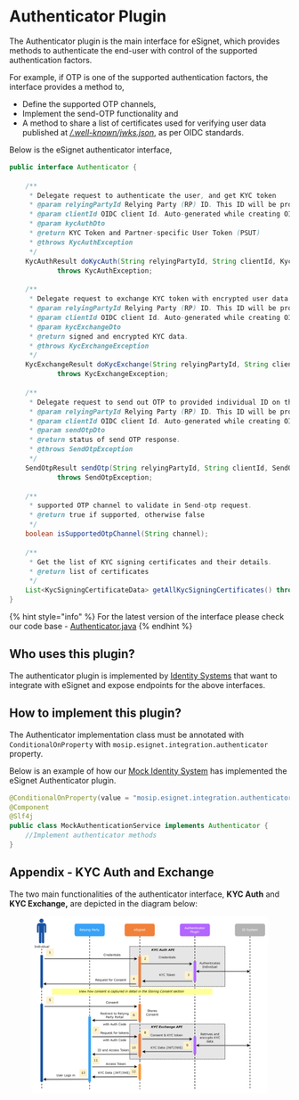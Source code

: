# Authenticator Plugin

The Authenticator plugin is the main interface for eSignet, which provides methods to authenticate the end-user with control of the supported authentication factors.

For example, if OTP is one of the supported authentication factors, the interface provides a method to,

* Define the supported OTP channels,
* Implement the send-OTP functionality and
* A method to share a list of certificates used for verifying user data published at [_/.well-known/jwks.json_](../build-and-deploy/configuration/.well-known/jwks.json.md), as per OIDC standards.

Below is the eSignet authenticator interface,

```java
public interface Authenticator {

    /**
     * Delegate request to authenticate the user, and get KYC token
     * @param relyingPartyId Relying Party (RP) ID. This ID will be provided during the partner self registration process
     * @param clientId OIDC client Id. Auto-generated while creating OIDC client in PMS
     * @param kycAuthDto
     * @return KYC Token and Partner-specific User Token (PSUT)
     * @throws KycAuthException
     */
    KycAuthResult doKycAuth(String relyingPartyId, String clientId, KycAuthDto kycAuthDto)
            throws KycAuthException;

    /**
     * Delegate request to exchange KYC token with encrypted user data
     * @param relyingPartyId Relying Party (RP) ID. This ID will be provided during partner self registration process
     * @param clientId OIDC client Id. Auto-generated while creating OIDC client in PMS
     * @param kycExchangeDto
     * @return signed and encrypted KYC data.
     * @throws KycExchangeException
     */
    KycExchangeResult doKycExchange(String relyingPartyId, String clientId, KycExchangeDto kycExchangeDto)
            throws KycExchangeException;

    /**
     * Delegate request to send out OTP to provided individual ID on the configured channel
     * @param relyingPartyId Relying Party (RP) ID. This ID will be provided during partner self registration process
     * @param clientId OIDC client Id. Auto-generated while creating OIDC client in PMS
     * @param sendOtpDto
     * @return status of send OTP response.
     * @throws SendOtpException
     */
    SendOtpResult sendOtp(String relyingPartyId, String clientId, SendOtpDto sendOtpDto)
            throws SendOtpException;

    /**
     * supported OTP channel to validate in Send-otp request.
     * @return true if supported, otherwise false
     */
    boolean isSupportedOtpChannel(String channel);

    /**
     * Get the list of KYC signing certificates and their details.
     * @return list of certificates
     */
    List<KycSigningCertificateData> getAllKycSigningCertificates() throws KycSigningCertificateException;
}
```

{% hint style="info" %}
For the latest version of the interface please check our code base - [Authenticator.java](https://github.com/mosip/esignet/blob/master/esignet-integration-api/src/main/java/io/mosip/esignet/api/spi/Authenticator.java)
{% endhint %}

## Who uses this plugin?

The authenticator plugin is implemented by [Identity Systems](../glossary.md#identity-systems) that want to integrate with eSignet and expose endpoints for the above interfaces.

## How to implement this plugin?

The Authenticator implementation class must be annotated with `ConditionalOnProperty` with `mosip.esignet.integration.authenticator` property.

Below is an example of how our [Mock Identity System](https://github.com/mosip/esignet-mock-services/tree/master/mock-identity-system) has implemented the eSignet Authenticator plugin.

```java
@ConditionalOnProperty(value = "mosip.esignet.integration.authenticator", havingValue = "mock-authentication-service")
@Component
@Slf4j
public class MockAuthenticationService implements Authenticator {
    //Implement authenticator methods
}
```

## Appendix - KYC Auth and Exchange

The two main functionalities of the authenticator interface, **KYC Auth** and **KYC Exchange,** are depicted in the diagram below:

<figure><img src="../.gitbook/assets/activity-diagrams-authenticator (1).png" alt=""><figcaption></figcaption></figure>
